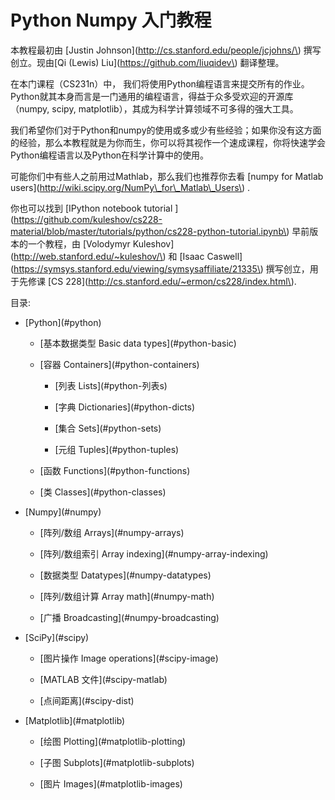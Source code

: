 # Python Numpy 入门教程

本教程最初由 \[Justin Johnson\]\(http://cs.stanford.edu/people/jcjohns/\) 撰写创立。现由\[Qi \(Lewis\) Liu\]\(https://github.com/liuqidev\) 翻译整理。

在本门课程（CS231n）中， 我们将使用Python编程语言来提交所有的作业。Python就其本身而言是一门通用的编程语言，得益于众多受欢迎的开源库（numpy, scipy, matplotlib），其成为科学计算领域不可多得的强大工具。

我们希望你们对于Python和numpy的使用或多或少有些经验；如果你没有这方面的经验，那么本教程就是为你而生，你可以将其视作一个速成课程，你将快速学会Python编程语言以及Python在科学计算中的使用。

可能你们中有些人之前用过Mathlab，那么我们也推荐你去看 \[numpy for Matlab users\]\(http://wiki.scipy.org/NumPy\_for\_Matlab\_Users\) .

你也可以找到 \[IPython notebook tutorial \]\(https://github.com/kuleshov/cs228-material/blob/master/tutorials/python/cs228-python-tutorial.ipynb\) 早前版本的一个教程，由 \[Volodymyr Kuleshov\]\(http://web.stanford.edu/~kuleshov/\) 和 \[Isaac Caswell\]\(https://symsys.stanford.edu/viewing/symsysaffiliate/21335\) 撰写创立，用于先修课 \[CS 228\]\(http://cs.stanford.edu/~ermon/cs228/index.html\).

目录:



- \[Python\]\(\#python\)

  - \[基本数据类型 Basic data types\]\(\#python-basic\)

  - \[容器 Containers\]\(\#python-containers\)

      - \[列表 Lists\]\(\#python-列表s\)

      - \[字典 Dictionaries\]\(\#python-dicts\)

      - \[集合 Sets\]\(\#python-sets\)

      - \[元组 Tuples\]\(\#python-tuples\)

  - \[函数 Functions\]\(\#python-functions\)

  - \[类 Classes\]\(\#python-classes\)

- \[Numpy\]\(\#numpy\)

  - \[阵列/数组 Arrays\]\(\#numpy-arrays\)

  - \[阵列/数组索引 Array indexing\]\(\#numpy-array-indexing\)

  - \[数据类型 Datatypes\]\(\#numpy-datatypes\)

  - \[阵列/数组计算 Array math\]\(\#numpy-math\)

  - \[广播 Broadcasting\]\(\#numpy-broadcasting\)

- \[SciPy\]\(\#scipy\)

  - \[图片操作 Image operations\]\(\#scipy-image\)

  - \[MATLAB 文件\]\(\#scipy-matlab\)

  - \[点间距离\]\(\#scipy-dist\)

- \[Matplotlib\]\(\#matplotlib\)

  - \[绘图 Plotting\]\(\#matplotlib-plotting\)

  - \[子图 Subplots\]\(\#matplotlib-subplots\)

  - \[图片 Images\]\(\#matplotlib-images\)


